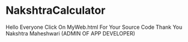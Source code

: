# NakshtraCalculator
Hello Everyone Click On MyWeb.html For Your Source Code
Thank You
Nakshtra Maheshwari
(ADMIN OF APP DEVELOPER)
